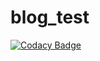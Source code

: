 # blog_test
[![Codacy Badge](https://api.codacy.com/project/badge/Grade/08eed75f2d1f48ae9f1366bbaac16401)](https://app.codacy.com/gh/AxelVllR/blog_test?utm_source=github.com&utm_medium=referral&utm_content=AxelVllR/blog_test&utm_campaign=Badge_Grade)